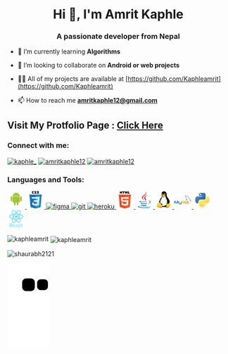 <h1 align="center">Hi 👋, I'm Amrit Kaphle</h1>
<h3 align="center">A passionate developer from Nepal</h3>

- 🌱 I’m currently learning **Algorithms**

- 👯 I’m looking to collaborate on **Android or web projects**

- 👨‍💻 All of my projects are available at [https://github.com/Kaphleamrit](https://github.com/Kaphleamrit)

- 📫 How to reach me **amritkaphle12@gmail.com**

## Visit My Protfolio Page : [Click Here](https://kaphle.netlify.app)

<h3 align="left">Connect with me:</h3>
<p align="left">
<a href="https://instagram.com/kaphle_" target="blank"><img align="center" src="https://raw.githubusercontent.com/rahuldkjain/github-profile-readme-generator/neutral-icons/src/images/icons/Social/instagram.svg" alt="kaphle_" height="30" width="40" /></a>
<a href="https://www.hackerrank.com/amritkaphle12" target="blank"><img align="center" src="https://raw.githubusercontent.com/rahuldkjain/github-profile-readme-generator/neutral-icons/src/images/icons/Social/hackerrank.svg" alt="amritkaphle12" height="30" width="40" /></a>
<a href="https://www.leetcode.com/amritkaphle12" target="blank"><img align="center" src="https://raw.githubusercontent.com/rahuldkjain/github-profile-readme-generator/neutral-icons/src/images/icons/Social/leet-code.svg" alt="amritkaphle12" height="30" width="40" /></a>
</p>

<h3 align="left">Languages and Tools:</h3>
<p align="left"> <a href="https://developer.android.com" target="_blank"> <img src="https://raw.githubusercontent.com/devicons/devicon/master/icons/android/android-original-wordmark.svg" alt="android" width="40" height="40"/> </a> <a href="https://www.w3schools.com/css/" target="_blank"> <img src="https://raw.githubusercontent.com/devicons/devicon/master/icons/css3/css3-original-wordmark.svg" alt="css3" width="40" height="40"/> </a> <a href="https://www.figma.com/" target="_blank"> <img src="https://www.vectorlogo.zone/logos/figma/figma-icon.svg" alt="figma" width="40" height="40"/> </a> <a href="https://git-scm.com/" target="_blank"> <img src="https://www.vectorlogo.zone/logos/git-scm/git-scm-icon.svg" alt="git" width="40" height="40"/> </a> <a href="https://heroku.com" target="_blank"> <img src="https://www.vectorlogo.zone/logos/heroku/heroku-icon.svg" alt="heroku" width="40" height="40"/> </a> <a href="https://www.w3.org/html/" target="_blank"> <img src="https://raw.githubusercontent.com/devicons/devicon/master/icons/html5/html5-original-wordmark.svg" alt="html5" width="40" height="40"/> </a> <a href="https://www.java.com" target="_blank"> <img src="https://raw.githubusercontent.com/devicons/devicon/master/icons/java/java-original.svg" alt="java" width="40" height="40"/> </a> <a href="https://www.linux.org/" target="_blank"> <img src="https://raw.githubusercontent.com/devicons/devicon/master/icons/linux/linux-original.svg" alt="linux" width="40" height="40"/> </a> <a href="https://www.mysql.com/" target="_blank"> <img src="https://raw.githubusercontent.com/devicons/devicon/master/icons/mysql/mysql-original-wordmark.svg" alt="mysql" width="40" height="40"/> </a> <a href="https://www.python.org" target="_blank"> <img src="https://raw.githubusercontent.com/devicons/devicon/master/icons/python/python-original.svg" alt="python" width="40" height="40"/> </a> <a href="https://reactjs.org/" target="_blank"> <img src="https://raw.githubusercontent.com/devicons/devicon/master/icons/react/react-original-wordmark.svg" alt="react" width="40" height="40"/> </a> </p>

<p><img align="left" src="https://github-readme-stats.vercel.app/api/top-langs?username=kaphleamrit&show_icons=true&locale=en&layout=compact" alt="kaphleamrit" /></p>

<p>&nbsp;<img align="center" src="https://github-readme-stats.vercel.app/api?username=kaphleamrit&show_icons=true&locale=en" alt="kaphleamrit" /></p>

<p><img align="center" src="https://github-readme-streak-stats.herokuapp.com/?user=shaurabh2121&" alt="shaurabh2121" /></p>

  ![Snake animation](https://github.com/rafaballerini/rafaballerini/blob/output/github-contribution-grid-snake.svg)
